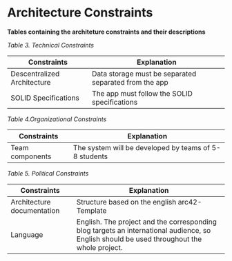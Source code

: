 Architecture Constraints
========================

**Tables containing the architeture constraints and their descriptions**

_Table 3. Technical Constraints_

| Constraints                 | Explanation                                                 |
|-----------------------------|-------------------------------------------------------------|
| Descentralized Architecture | Data storage must be separated separated from the app       |
| SOLID Specifications        | The app must follow the SOLID specifications                |

_Table 4.Organizational Constraints_

| Constraints     | Explanation                                           |
|-----------------|-------------------------------------------------------|
| Team components | The system will be developed by teams of 5-8 students |

_Table 5. Political Constraints_

| Constraints                | Explanation                                                                                                                                 |
|----------------------------|---------------------------------------------------------------------------------------------------------------------------------------------|
| Architecture documentation | Structure based on the english arc42-Template                                                                                               |
| Language                   | English. The project and the corresponding blog targets an international audience,  so English should be used throughout the whole project. |
